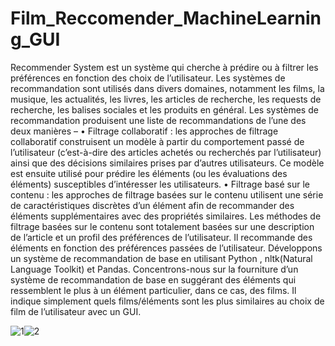 # Film_Reccomender_MachineLearning_GUI
Recommender System est un système qui cherche à prédire ou à filtrer les
préférences en fonction des choix de l’utilisateur. Les systèmes de recommandation
sont utilisés dans divers domaines, notamment les films, la musique, les actualités,
les livres, les articles de recherche, les requests de recherche, les balises sociales et
les produits en général.
Les systèmes de recommandation produisent une liste de recommandations de l’une
des deux manières –
• Filtrage collaboratif : les approches de filtrage collaboratif construisent un
modèle à partir du comportement passé de l’utilisateur (c’est-à-dire des
articles achetés ou recherchés par l’utilisateur) ainsi que des décisions
similaires prises par d’autres utilisateurs. Ce modèle est ensuite utilisé pour
prédire les éléments (ou les évaluations des éléments) susceptibles
d’intéresser les utilisateurs.
• Filtrage basé sur le contenu : les approches de filtrage basées sur le contenu
utilisent une série de caractéristiques discrètes d’un élément afin de
recommander des éléments supplémentaires avec des propriétés similaires.
Les méthodes de filtrage basées sur le contenu sont totalement basées sur
une description de l’article et un profil des préférences de l’utilisateur. Il
recommande des éléments en fonction des préférences passées de
l’utilisateur.
Développons un système de recommandation de base en utilisant Python ,
nltk(Natural Language Toolkit) et Pandas.
Concentrons-nous sur la fourniture d’un système de recommandation de base en
suggérant des éléments qui ressemblent le plus à un élément particulier, dans ce
cas, des films. Il indique simplement quels films/éléments sont les plus similaires au
choix de film de l’utilisateur avec un GUI.

![1](https://user-images.githubusercontent.com/81876280/209452600-fcb8e615-3c1b-49b6-ab17-ad0815cd6a5e.png)![2](https://user-images.githubusercontent.com/81876280/209452602-feeacb2e-194d-41b3-aedd-81c0743786fa.png)
